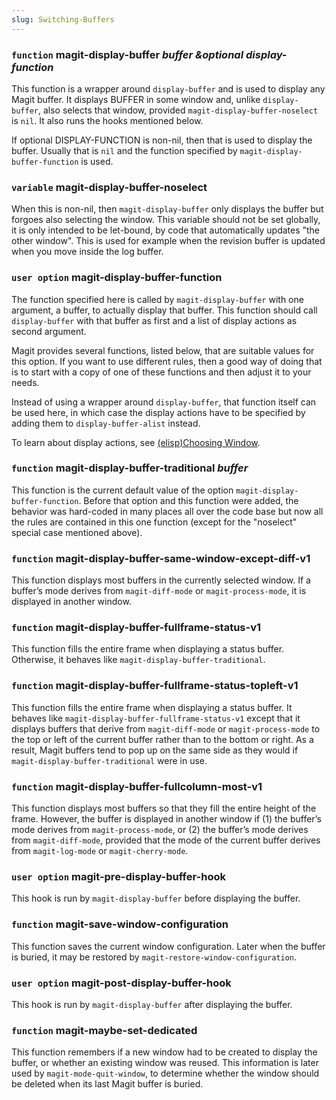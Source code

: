 ```yaml
---
slug: Switching-Buffers
---
```


### <span className="tag function">`function`</span> **magit-display-buffer** *buffer \&optional display-function*

This function is a wrapper around `display-buffer` and is used to display any Magit buffer. It displays BUFFER in some window and, unlike `display-buffer`, also selects that window, provided `magit-display-buffer-noselect` is `nil`. It also runs the hooks mentioned below.

If optional DISPLAY-FUNCTION is non-nil, then that is used to display the buffer. Usually that is `nil` and the function specified by `magit-display-buffer-function` is used.

### <span className="tag variable">`variable`</span> **magit-display-buffer-noselect**

When this is non-nil, then `magit-display-buffer` only displays the buffer but forgoes also selecting the window. This variable should not be set globally, it is only intended to be let-bound, by code that automatically updates "the other window". This is used for example when the revision buffer is updated when you move inside the log buffer.

### <span className="tag useroption">`user option`</span> **magit-display-buffer-function**

The function specified here is called by `magit-display-buffer` with one argument, a buffer, to actually display that buffer. This function should call `display-buffer` with that buffer as first and a list of display actions as second argument.

Magit provides several functions, listed below, that are suitable values for this option. If you want to use different rules, then a good way of doing that is to start with a copy of one of these functions and then adjust it to your needs.

Instead of using a wrapper around `display-buffer`, that function itself can be used here, in which case the display actions have to be specified by adding them to `display-buffer-alist` instead.

To learn about display actions, see [(elisp)Choosing Window](https://www.gnu.org/software/emacs/manual/html_mono/elisp.html#Choosing-Window).

### <span className="tag function">`function`</span> **magit-display-buffer-traditional** *buffer*

This function is the current default value of the option `magit-display-buffer-function`. Before that option and this function were added, the behavior was hard-coded in many places all over the code base but now all the rules are contained in this one function (except for the "noselect" special case mentioned above).

### <span className="tag function">`function`</span> **magit-display-buffer-same-window-except-diff-v1**

This function displays most buffers in the currently selected window. If a buffer’s mode derives from `magit-diff-mode` or `magit-process-mode`, it is displayed in another window.

### <span className="tag function">`function`</span> **magit-display-buffer-fullframe-status-v1**

This function fills the entire frame when displaying a status buffer. Otherwise, it behaves like `magit-display-buffer-traditional`.

### <span className="tag function">`function`</span> **magit-display-buffer-fullframe-status-topleft-v1**

This function fills the entire frame when displaying a status buffer. It behaves like `magit-display-buffer-fullframe-status-v1` except that it displays buffers that derive from `magit-diff-mode` or `magit-process-mode` to the top or left of the current buffer rather than to the bottom or right. As a result, Magit buffers tend to pop up on the same side as they would if `magit-display-buffer-traditional` were in use.

### <span className="tag function">`function`</span> **magit-display-buffer-fullcolumn-most-v1**

This function displays most buffers so that they fill the entire height of the frame. However, the buffer is displayed in another window if (1) the buffer’s mode derives from `magit-process-mode`, or (2) the buffer’s mode derives from `magit-diff-mode`, provided that the mode of the current buffer derives from `magit-log-mode` or `magit-cherry-mode`.

### <span className="tag useroption">`user option`</span> **magit-pre-display-buffer-hook**

This hook is run by `magit-display-buffer` before displaying the buffer.

### <span className="tag function">`function`</span> **magit-save-window-configuration**

This function saves the current window configuration. Later when the buffer is buried, it may be restored by `magit-restore-window-configuration`.

### <span className="tag useroption">`user option`</span> **magit-post-display-buffer-hook**

This hook is run by `magit-display-buffer` after displaying the buffer.

### <span className="tag function">`function`</span> **magit-maybe-set-dedicated**

This function remembers if a new window had to be created to display the buffer, or whether an existing window was reused. This information is later used by `magit-mode-quit-window`, to determine whether the window should be deleted when its last Magit buffer is buried.
